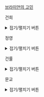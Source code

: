 
<a href = 'https://programmers.co.kr/learn/courses/30/lessons/1830'> 브라이언의 고민 </a>


건희
<details>
<summary>접기/펼치기 버튼</summary>
	
</details>
    
정영
<details>
<summary>접기/펼치기 버튼</summary>


</details>
    
건률
<details>
<summary>접기/펼치기 버튼</summary>
  
</details>
  
문교
<details>
<summary>접기/펼치기 버튼</summary>

</details>
